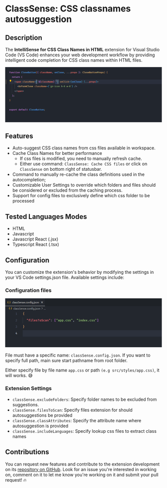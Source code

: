 # ClassSense: CSS classnames autosuggestion

## Description

The **IntelliSense for CSS Class Names in HTML** extension for Visual Studio Code (VS Code) enhances your web development workflow by providing intelligent code completion for CSS class names within HTML files.

![Extension Demo](images/demo.gif)

## Features

- Auto-suggest CSS class names from css files available in workspace.
- Cache Class Names for better performance
  - If css files is modified, you need to manually refresh cache.
  - Either use command: `ClassSense: Cache CSS files` or click on `ClassSense` on bottom right of statusbar.
- Command to manually re-cache the class definitions used in the autocompletion;
- Customizable User Settings to override which folders and files should be considered or excluded from the caching process.
- Support for config files to exclusively define which css folder to be processed

## Tested Languages Modes

- HTML
- Javascript
- Javascript React (.jsx)
- Typescript React (.tsx)

## Configuration

You can customize the extension's behavior by modifying the settings in your VS Code settings.json file. Available settings include:

### Configuration files

![Extension Config](images/config.png)

File must have a specific name: `classSense.config.json`. If you want to specify full path, main sure start pathname from root folder.

Either specify file by file name `app.css` or path `(e.g src/styles/app.css)`, it will works. 😅

### Extension Settings

- `classSense.excludeFolders`: Specify folder names to be excluded from suggestions.
- `classSense.filesToScan`: Specify files extension for should autosuggestions be provided
- `classSense.classAttributes`: Specify the attribute name where autosuggestion is provided
- `classSense.includeLanguages`: Specify lookup css files to extract class names

## Contributions

You can request new features and contribute to the extension development on its [repository on GitHub](https://github.com/PrabeenGautam/classSense-CSS-AutoCompletion/issues). Look for an issue you're interested in working on, comment on it to let me know you're working on it and submit your pull request! 🔥
